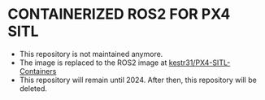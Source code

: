 # CONTAINERIZED ROS2 FOR PX4 SITL

- This repository is not maintained anymore.
- The image is replaced to the ROS2 image at [kestr31/PX4-SITL-Containers](https://github.com/kestr31/PX4-SITL-Containers)
- This repository will remain until 2024. After then, this repository will be deleted.
